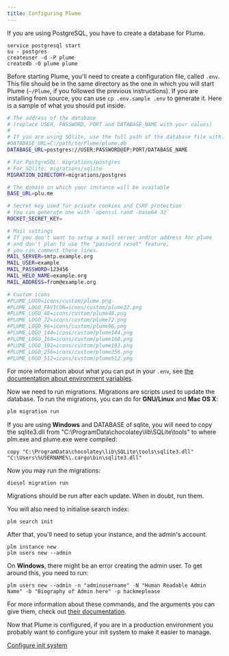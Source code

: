 ```yaml
---
title: Configuring Plume
---
```


If you are using PostgreSQL, you have to create a database for Plume.

```
service postgresql start
su - postgres
createuser -d -P plume
createdb -O plume plume
```

Before starting Plume, you'll need to create a configuration file, called `.env`.
This file should be in the same directory as the one in which you will start Plume (`~/Plume`, if you followed the previous instructions).
If you are installing from source, you can use `cp .env.sample .env` to generate it.
Here is a sample of what you should put inside.

```bash
# The address of the database
# (replace USER, PASSWORD, PORT and DATABASE_NAME with your values)
#
# If you are using SQlite, use the full path of the database file with forward slashes (`plume.db` for instance)
#DATABASE_URL=C:/path/to/Plume/plume.db
DATABASE_URL=postgres://USER:PASSWORD@IP:PORT/DATABASE_NAME

# For PostgreSQL: migrations/postgres
# For SQlite: migrations/sqlite
MIGRATION_DIRECTORY=migrations/postgres

# The domain on which your instance will be available
BASE_URL=plu.me

# Secret key used for private cookies and CSRF protection
# You can generate one with `openssl rand -base64 32`
ROCKET_SECRET_KEY=

# Mail settings
# If you don't want to setup a mail server and/or address for plume
# and don't plan to use the "password reset" feature,
# you can comment these lines.
MAIL_SERVER=smtp.example.org
MAIL_USER=example
MAIL_PASSWORD=123456
MAIL_HELO_NAME=example.org
MAIL_ADDRESS=from@example.org

# Custom icons
#PLUME_LOGO=icons/custom/plume.png
#PLUME_LOGO_FAVICON=icons/custom/plume32.png
#PLUME_LOGO_48=icons/custom/plume48.png
#PLUME_LOGO_72=icons/custom/plume72.png
#PLUME_LOGO_96=icons/custom/plume96.png
#PLUME_LOGO_144=icons/custom/plume144.png
#PLUME_LOGO_160=icons/custom/plume160.png
#PLUME_LOGO_192=icons/custom/plume192.png
#PLUME_LOGO_256=icons/custom/plume256.png
#PLUME_LOGO_512=icons/custom/plume512.png
```

For more information about what you can put in your `.env`,
see [the documentation about environment variables](/environment).

Now we need to run migrations. Migrations are scripts used to update
the database. To run the migrations, you can do for **GNU/Linux** and **Mac OS X**:

```bash
plm migration run
```

If you are using **Windows** and DATABASE of sqlite, you will need to copy the sqlite3.dll from 
"C:\ProgramData\chocolatey\lib\SQLite\tools" to where plm.exe and plume.exe were compiled:
```
copy "C:\ProgramData\chocolatey\lib\SQLite\tools\sqlite3.dll" "C:\Users\%USERNAME%\.cargo\bin\sqlite3.dll"
```

Now you may run the migrations:
```
diesel migration run
```

Migrations should be run after each update. When in doubt, run them.

You will also need to initialise search index:

```
plm search init
```

After that, you'll need to setup your instance, and the admin's account.

```
plm instance new
plm users new --admin
```

On **Windows**, there might be an error creating the admin user. To get around this, you need to run:
```
plm users new --admin -n "adminusername" -N "Human Readable Admin Name" -b "Biography of Admin here" -p hackmeplease
```

For more information about these commands, and the arguments you can give them,
check out [their documentation](/CLI).

Now that Plume is configured, if you are in a production environment you probably
want to configure your init system to make it easier to manage.

<a class="action" href="/installation/init">Configure init system</a>
